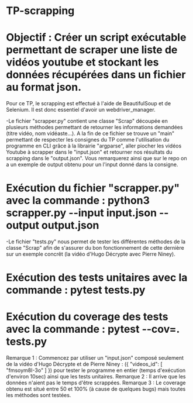 # TP-scrapping

# Objectif : Créer un script exécutable permettant de scraper une liste de vidéos youtube et stockant les données récupérées dans un fichier au format json.

Pour ce TP, le scrapping est effectué à l'aide de BeautifulSoup et de Selenium.
Il est donc essentiel d'avoir un webdriver_manager.

-Le fichier "scrapper.py" contient une classe "Scrap" découpée en plusieurs méthodes permettant de retourner les informations demandées (titre vidéo, nom vidéaste...). A la fin de ce fichier se trouve un "main" permettant de respecter les consignes du TP comme l'utilisation du programme en CLI grâce à la librairie "argparse", aller piocher les vidéos Youtube à scrapper dans le "input.json" et retourner nos résultats du scrapping dans le "output.json". Vous remarquerez ainsi que sur le repo on a un exemple de output obtenu pour un l'input donné dans la consigne.

# Exécution du fichier "scrapper.py" avec la commande : python3 scrapper.py --input input.json --output output.json

-Le fichier "tests.py" nous permet de tester les différentes méthodes de la classe "Scrap" afin de s'assurer du bon fonctionnement de cette dernière sur un exemple concrêt (la vidéo d'Hugo Décrypte avec Pierre Niney). 

# Exécution des tests unitaires avec la commande : pytest tests.py
# Exécution du coverage des tests avec la commande : pytest --cov=. tests.py

Remarque 1 : Commencez par utiliser un "input.json" composé seulement de la vidéo d'Hugo Décrypte et de Pierre Niney :
({
    "videos_id": [
    "fmsoym8I-3o"
    ]
})
pour tester le programme en entier (temps d'exécution d'environ 10sec) ainsi que les tests unitaires.
Remarque 2 : Il arrive que les données n'aient pas le temps d'être scrappées.
Remarque 3 : Le coverage obtenu est situé entre 50 et 100% (à cause de quelques bugs) mais toutes les méthodes sont testées.
